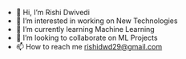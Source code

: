 - 👋 Hi, I’m Rishi Dwivedi
- 👀 I’m interested in working on New Technologies
- 🌱 I’m currently learning Machine Learning 
- 💞️ I’m looking to collaborate on ML Projects
- 📫 How to reach me rishidwd29@gmail.com

<!---
rishidwd29/rishidwd29 is a ✨ special ✨ repository because its `README.md` (this file) appears on your GitHub profile.
You can click the Preview link to take a look at your changes.
--->
